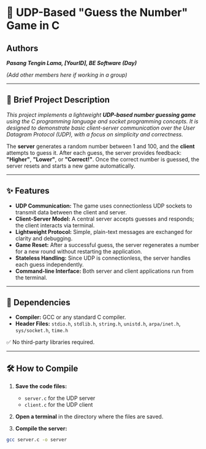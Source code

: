 # 🎯 UDP-Based "Guess the Number" Game in C

## Authors

**_Pasang Tengin Lama, [YourID], BE Software (Day)_**

*(Add other members here if working in a group)*

---

## 📖 Brief Project Description

_This project implements a lightweight **UDP-based number guessing game** using the C programming language and socket programming concepts. It is designed to demonstrate basic client-server communication over the User Datagram Protocol (UDP), with a focus on simplicity and correctness._

The **server** generates a random number between 1 and 100, and the **client** attempts to guess it. After each guess, the server provides feedback: **"Higher"**, **"Lower"**, or **"Correct!"**. Once the correct number is guessed, the server resets and starts a new game automatically.

---

## ✨ Features

- **UDP Communication:** The game uses connectionless UDP sockets to transmit data between the client and server.
- **Client-Server Model:** A central server accepts guesses and responds; the client interacts via terminal.
- **Lightweight Protocol:** Simple, plain-text messages are exchanged for clarity and debugging.
- **Game Reset:** After a successful guess, the server regenerates a number for a new round without restarting the application.
- **Stateless Handling:** Since UDP is connectionless, the server handles each guess independently.
- **Command-line Interface:** Both server and client applications run from the terminal.

---

## 🧰 Dependencies

- **Compiler:** GCC or any standard C compiler.
- **Header Files:** `stdio.h`, `stdlib.h`, `string.h`, `unistd.h`, `arpa/inet.h`, `sys/socket.h`, `time.h`

✅ No third-party libraries required.

---

## 🛠️ How to Compile

1. **Save the code files:**
   - `server.c` for the UDP server
   - `client.c` for the UDP client

2. **Open a terminal** in the directory where the files are saved.

3. **Compile the server:**

```bash
gcc server.c -o server
